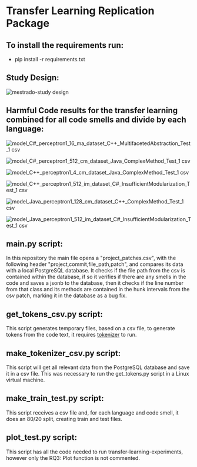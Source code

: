 # Transfer Learning Replication Package

## To install the requirements run:

- pip install -r requirements.txt

## Study Design:
![mestrado-study design](https://github.com/orestesmkb/transfer_learning_replication_package/assets/56333638/b47ec914-b374-4bac-9812-5843738c54ae)

## Harmful Code results for the transfer learning combined for all code smells and divide by each language:
![model_C#_perceptron1_16_ma_dataset_C++_MultifacetedAbstraction_Test_1 csv](https://github.com/orestesmkb/transfer_learning_replication_package/assets/56333638/b7d8b916-b2aa-420c-a27e-7c1af792bcd3)

![model_C#_perceptron1_512_cm_dataset_Java_ComplexMethod_Test_1 csv](https://github.com/orestesmkb/transfer_learning_replication_package/assets/56333638/4b3bc1a1-9e52-4c28-8689-da4c3fca2a1d)

![model_C++_perceptron1_4_cm_dataset_Java_ComplexMethod_Test_1 csv](https://github.com/orestesmkb/transfer_learning_replication_package/assets/56333638/7fc2df06-961f-44ae-bd15-c552668f1bfc)

![model_C++_perceptron1_512_im_dataset_C#_InsufficientModularization_Test_1 csv](https://github.com/orestesmkb/transfer_learning_replication_package/assets/56333638/56d9b9e8-bbc5-4cd7-883d-32c2db0f2950)

![model_Java_perceptron1_128_cm_dataset_C++_ComplexMethod_Test_1 csv](https://github.com/orestesmkb/transfer_learning_replication_package/assets/56333638/07e2268a-1e35-469e-a86f-06b9b4ba05a9)

![model_Java_perceptron1_512_im_dataset_C#_InsufficientModularization_Test_1 csv](https://github.com/orestesmkb/transfer_learning_replication_package/assets/56333638/07344449-86a8-4049-8954-9a8ac626ff94)

## main.py script:
In this repository the main file opens a "project_patches.csv", with the following header "project,commit,file_path,patch", 
and compares its data with a local PostgreSQL database. It checks if the file path from the csv is contained within the database, 
if so it verifies if there are any smells in the code and saves a jsonb to the database, then it checks if the line number 
from that class and its methods are contained in the hunk intervals from the csv patch, marking it in the database as a bug fix.

## get_tokens_csv.py script:
This script generates temporary files, based on a csv file, to generate tokens from the code text, it requires [tokenizer](https://github.com/moabson/tokenizer) to run.

## make_tokenizer_csv.py script:
This script will get all relevant data from the PostgreSQL database and save it in a csv file. This was necessary to run the
get_tokens.py script in a Linux virtual machine.

## make_train_test.py script:
This script receives a csv file and, for each language and code smell, it does an 80/20 split, creating train and test files.

## plot_test.py script:
This script has all the code needed to run transfer-learning-experiments, however only the RQ3: Plot function is not commented.
